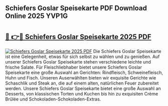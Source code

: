 ## Schiefers Goslar Speisekarte PDF Download Online 2025 YVP1G

# <h2><a href="http://gc7vvot.nevu.top/?p=Schiefers+Goslar+Speisekarte">🔗 👉🔴 Schiefers Goslar Speisekarte 2025 PDF</a></h2>

[![Schiefers Goslar Speisekarte 2025 PDF](https://i.imgur.com/dBaPXMq.png)](http://gc7vvot.nevu.top/?p=Schiefers+Goslar+Speisekarte)
Die Schiefers Goslar Speisekarte ist eine Gelegenheit, etwas für sich selbst zu wählen und zu genießen. Auf unserer Schiefers Goslar Speisekarte stehen verschiedene leichte und frische Salate. Für Fleischliebhaber bietet unsere Schiefers Goslar Speisekarte eine große Auswahl an Gerichten: Rindfleisch, Schweinefleisch, Huhn und Fisch. Unseren Auserwählten bieten wir exquisite Gerichte wie Schaschlik und Steak an, die auf einem alten, natürlichen Feuer zubereitet werden. Unsere Schiefers Goslar Speisekarte bietet eine große Auswahl an Desserts, von klassischen Torten und Kuchen bis hin zu exquisiten Crème Brûlée und Schokoladen-Schokoladen-Extras.
